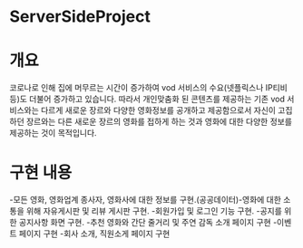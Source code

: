# ServerSideProject

# 개요
코로나로 인해 집에 머무르는 시간이 증가하여 vod 서비스의 수요(넷플릭스나 IP티비등)도 더불어 증가하고 있습니다. 따라서 개인맞춤화 된 콘텐츠를 제공하는 기존 vod 서비스와는 다르게 새로운 장르와 다양한 영화정보를 공개하고 제공함으로서 자신이 고집하던 장르와는 다른 새로운 장르의 영화를 접하게 하는 것과 영화에 대한 다양한 정보를 제공하는 것이 목적입니다.

# 구현 내용
-모든 영화, 영화업계 종사자, 영화사에 대한 정보를 구현.(공공데이터)-영화에 대한 소통을 위해 자유게시판 및 리뷰 게시판 구현.
-회원가입 및 로그인 기능 구현.
-공지를 위한 공지사항 화면 구현.
-추천 영화와 간단 줄거리 및 주연 감독 소개 페이지 구현
-이벤트 페이지 구현
-회사 소개, 직원소게 페이지 구현
